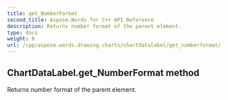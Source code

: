 ```yaml
---
title: get_NumberFormat
second_title: Aspose.Words for C++ API Reference
description: Returns number format of the parent element. 
type: docs
weight: 0
url: /cpp/aspose.words.drawing.charts/chartdatalabel/get_numberformat/
---
```

## ChartDataLabel.get_NumberFormat method


Returns number format of the parent element. 

